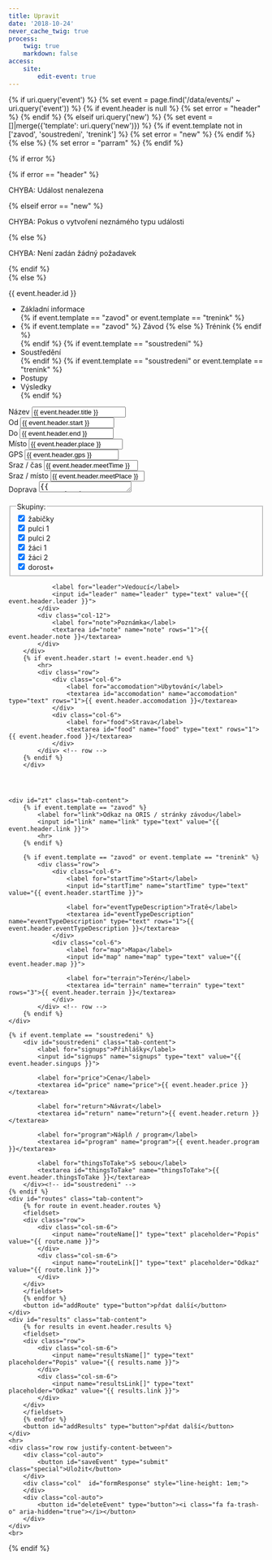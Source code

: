 ```yaml
---
title: Upravit
date: '2018-10-24'
never_cache_twig: true
process:
    twig: true
    markdown: false
access:
    site:
        edit-event: true
---
```


{% if uri.query('event') %}
    {% set event = page.find('/data/events/' ~ uri.query('event')) %}
    {% if event.header is null %} {% set error = "header" %} {% endif %}
{% elseif uri.query('new') %}
    {% set event = []|merge({'template': uri.query('new')})  %}
    {% if event.template not in ['zavod', 'soustredeni', 'trenink'] %} {% set error = "new" %} {% endif %}
{% else %}
    {% set error = "parram" %}
{% endif %}

{% if error %}
    <div class="notices red">
        {% if error == "header" %} 
        <p> CHYBA: Událost nenalezena </p>
        {% elseif error == "new" %}
        <p> CHYBA: Pokus o vytvoření neznámého typu události</p>
        {% else %}
        <p> CHYBA: Není zadán žádný požadavek</p>
        {% endif %}
    </div>
{% else %}

<form id="editEvent" method="post" action="">
        <input name="POST_type" type="hidden" value="editEvent">
        <input name="id" type="hidden" value="{{ event.header.id }}">
        <input name="template" id="template" type="hidden" value="{{ event.template }}">
        {{ event.header.id }}
        <ul class="tabs">
            <li data-tab="info" class="tab-link current">Základní informace</li>
            {% if event.template == "zavod" or event.template == "trenink" %} 
                <li data-tab="zt" class="tab-link">
                    {% if event.template == "zavod" %}
                        Závod
                    {% else %}
                        Trénink
                    {% endif %}
                </li> 
            {% endif %}
            {% if event.template == "soustredeni" %}
                <li data-tab="soustredeni" class="tab-link">Soustředění</li> 
            {% endif %}
            {% if event.template == "soustredeni" or event.template == "trenink" %}
                <li data-tab="routes" class="tab-link">Postupy</li>
                <li data-tab="results" class="tab-link">Výsledky</li>
            {% endif %}
        </ul>
        <div id="info" class="tab-content current">
            <div class="row">
            <div class="col-6">
                <div class="row">
                    <div class="col-12">
                        <label for="name">Název</label>
                        <input id="name" name="title" type="text" value="{{ event.header.title }}" required>
                    </div>
                    <div class="col-6">
                        <label for="date1">Od</label>
                        <input id="date1" name="start" type="text" value="{{ event.header.start }}" pattern="(?:19|20)[0-9]{2}-(?:(?:0[1-9]|1[0-2])-(?:0[1-9]|1[0-9]|2[0-9])|(?:(?!02)(?:0[1-9]|1[0-2])-(?:30))|(?:(?:0[13578]|1[02])-31))" required title="yyyy-mm-dd">
                    </div>
                    <div class="col-6">
                        <label for="date2">Do</label>
                        <input id="date2" name="end" type="text" value="{{ event.header.end }}" pattern="(?:19|20)[0-9]{2}-(?:(?:0[1-9]|1[0-2])-(?:0[1-9]|1[0-9]|2[0-9])|(?:(?!02)(?:0[1-9]|1[0-2])-(?:30))|(?:(?:0[13578]|1[02])-31))" title="yyyy-mm-dd">
                    </div>
                    <div class="col-6">
                        <label for="place">Místo</label>
                        <input id="place" name="place" type="text" value="{{ event.header.place }}">
                    </div>
                    <div class="col-6">
                        <label for="GPS">GPS</label>
                        <input id="GPS" name="GPS" type="text" value="{{ event.header.gps }}">
                    </div>
                    <div class="col-6">
                        <label for="meetTime">Sraz / čas</label>
                        <input id="meetTime" name="meetTime" type="text" value="{{ event.header.meetTime }}">
                    </div>
                    <div class="col-6">
                        <label for="meetPlace">Sraz / místo</label>
                        <input name="meetPlace" type="text" value="{{ event.header.meetPlace }}">
                    </div>
                    <div class="col-12">
                        <label for="transport">Doprava</label>
                        <textarea id="transport" name="transport" type="text" rows="1">{{ event.header.transport }}</textarea>
                    </div>
                </div>
            </div>
            <div class="col-6">
                <br>
                <fieldset>
                    <legend>Skupiny:</legend>
                    <input name="zabicky" type="hidden" value="0">
                    <input id="zabicky" type="checkbox" name="zabicky" value="1" {% if "zabicky" in event.header.taxonomy.skupina %} checked {% endif %}>
                        <label for="zabicky"> žabičky </label> <br>
                    <input name="pulci1" type="hidden" value="0">
                    <input id="pulci1" type="checkbox" name="pulci1" value="1" {% if "pulci1" in event.header.taxonomy.skupina %} checked {% endif %}>
                        <label for="pulci1"> pulci 1 </label> <br>
                    <input name="pulci2" type="hidden" value="0">
                    <input id="pulci2" type="checkbox" name="pulci2" value="1" {% if "pulci2" in event.header.taxonomy.skupina %} checked {% endif %}>
                        <label for="pulci2"> pulci 2 </label> <br>
                    <input name="zaci1" type="hidden" value="0">
                    <input id="zaci1" type="checkbox" name="zaci1" value="1" {% if "zaci1" in event.header.taxonomy.skupina %} checked {% endif %}>
                        <label for="zaci1"> žáci 1 </label> <br>
                    <input name="zaci2" type="hidden" value="0">
                    <input id="zaci2" type="checkbox" name="zaci2" value="1" {% if "zaci2" in event.header.taxonomy.skupina %} checked {% endif %}>
                        <label for="zaci2"> žáci 2 </label> <br>
                    <input name="dorost" type="hidden" value="0">
                    <input id="dorost" type="checkbox" name="dorost" value="1" {% if "dorost" in event.header.taxonomy.skupina %} checked {% endif %}>
                        <label for="dorost"> dorost+ </label>
                </fieldset>

                <label for="leader">Vedoucí</label>
                <input id="leader" name="leader" type="text" value="{{ event.header.leader }}">
            </div> 
            <div class="col-12">
                <label for="note">Poznámka</label>
                <textarea id="note" name="note" rows="1">{{ event.header.note }}</textarea>
            </div>
        </div>
        {% if event.header.start != event.header.end %}
            <hr>
            <div class="row">
                <div class="col-6">
                    <label for="accomodation">Ubytování</label>
                    <textarea id="accomodation" name="accomodation" type="text" rows="1">{{ event.header.accomodation }}</textarea>
                </div>
                <div class="col-6">
                    <label for="food">Strava</label>
                    <textarea id="food" name="food" type="text" rows="1">{{ event.header.food }}</textarea>
                </div> 
            </div> <!-- row -->
        {% endif %}
        </div>
   
        


    <div id="zt" class="tab-content">
        {% if event.template == "zavod" %}
            <label for="link">Odkaz na ORIS / stránky závodu</label>
            <input id="link" name="link" type="text" value="{{ event.header.link }}">
            <hr>
        {% endif %}
    
        {% if event.template == "zavod" or event.template == "trenink" %}
            <div class="row">
                <div class="col-6">
                    <label for="startTime">Start</label>
                    <input id="startTime" name="startTime" type="text" value="{{ event.header.startTime }}">
                
                    <label for="eventTypeDescription">Tratě</label>
                    <textarea id="eventTypeDescription" name="eventTypeDescription" type="text" rows="1">{{ event.header.eventTypeDescription }}</textarea>
                </div>
                <div class="col-6">
                    <label for="map">Mapa</label>
                    <input id="map" name="map" type="text" value="{{ event.header.map }}">
                
                    <label for="terrain">Terén</label>
                    <textarea id="terrain" name="terrain" type="text" rows="3">{{ event.header.terrain }}</textarea>
                </div>
            </div> <!-- row -->
        {% endif %}
    </div>

    {% if event.template == "soustredeni" %}
        <div id="soustredeni" class="tab-content">
            <label for="signups">Přihlášky</label>
            <input id="signups" name="signups" type="text" value="{{ event.header.singups }}">
            
            <label for="price">Cena</label>
            <textarea id="price" name="price">{{ event.header.price }}</textarea>
        
            <label for="return">Návrat</label>
            <textarea id="return" name="return">{{ event.header.return }}</textarea>
        
            <label for="program">Náplň / program</label>
            <textarea id="program" name="program">{{ event.header.program }}</textarea>
        
            <label for="thingsToTake">S sebou</label>
            <textarea id="thingsToTake" name="thingsToTake">{{ event.header.thingsToTake }}</textarea>
        </div><!-- id="soustredeni" -->
    {% endif %}
    <div id="routes" class="tab-content">
        {% for route in event.header.routes %}
        <fieldset>
        <div class="row"> 
            <div class="col-sm-6">
                <input name="routeName[]" type="text" placeholder="Popis" value="{{ route.name }}">
            </div>
            <div class="col-sm-6">
                <input name="routeLink[]" type="text" placeholder="Odkaz" value="{{ route.link }}">
            </div>
        </div>
        </fieldset>
        {% endfor %}
        <button id="addRoute" type="button">přdat další</button>
    </div>
    <div id="results" class="tab-content">
        {% for results in event.header.results %}
        <fieldset>
        <div class="row"> 
            <div class="col-sm-6">
                <input name="resultsName[]" type="text" placeholder="Popis" value="{{ results.name }}">
            </div>
            <div class="col-sm-6">
                <input name="resultsLink[]" type="text" placeholder="Odkaz" value="{{ results.link }}">
            </div>
        </div>
        </fieldset>
        {% endfor %}
        <button id="addResults" type="button">přdat další</button>
    </div>        
    <hr>
    <div class="row row justify-content-between">
        <div class="col-auto">
            <button id="saveEvent" type="submit" class="special">Uložit</button>
        </div>
        <div class="col"  id="formResponse" style="line-height: 1em;">
        </div>
        <div class="col-auto">
            <button id="deleteEvent" type="button"><i class="fa fa-trash-o" aria-hidden="true"></i></button> 
        </div>
    </div>
    <br>
    
</form>

<style>
.CodeMirror, .CodeMirror-scroll {
	min-height: 100px;
}
</style>

<script>
window.addEventListener('DOMContentLoaded', function () {
    var simplemde = new SimpleMDE({ 
        element: document.getElementById("note"), //misto textarea nacte markdown editor
        spellChecker: false,
        status: false,
        hideIcons: ["side-by-side", "fullscreen"],
    });

    /**** prevent submit on enter ***/
        $(document).on("keypress", "input", function (e) {
            var code = e.keyCode || e.which;
            if (code == 13) {
                e.preventDefault();
                return false;
            }
        });

    /**** autoresize textareas ***/
        $.fn.extend({
            autoresize: function () {
            $(this).on("change keyup keydown paste cut", function () {
            $(this).height(0).height(this.scrollHeight);
            }).change();
            }
        });
        $("textarea").autoresize();
        // trigger resize on load
        $("textarea").each(function(){
            $(this).height( this.scrollHeight);
        });

    /*** delete <br> tags from textareas ***/ 
        String.prototype.replaceAll = function (find, replace) {
            var result = this;
            do {
                var split = result.split(find);
                result = split.join(replace);
            } while (split.length > 1);
            return result;
        };
        var newline = String.fromCharCode(13, 10);
        $("textarea").each(function() {
            this.value = this.value.replaceAll('<br>', '');
        });

    /*** tabs ***/
    $('ul.tabs li').click(function(){
            var tab_id = $(this).attr('data-tab');

            $('ul.tabs li').removeClass('current');
            $('.tab-content').removeClass('current');

            $(this).addClass('current');
            $("#"+tab_id).addClass('current');
            //resize textarea
            $("textarea").each(function(){
            $(this).height( this.scrollHeight);
        });
        })

    /*** addRoute ***/
    $("#addRoute").click(function(){
        $(this).before('<fieldset><div class="row">' + 
                        '<div class="col-sm-6">' +
                        '    <input name="routeName[]" type="text" placeholder="Popis">' +
                        '</div>' +
                        '<div class="col-sm-6">' +
                        '    <input name="routeLink[]" type="text" placeholder="Odkaz">' +
                        '</div>' +
                       '</div></fieldset>');
    })
    /*** addResults ***/
    $("#addResults").click(function(){
        $(this).before('<fieldset><div class="row">' + 
                        '<div class="col-sm-6">' +
                        '    <input name="resultsName[]" type="text" placeholder="Popis">' +
                        '</div>' +
                        '<div class="col-sm-6">' +
                        '    <input name="resultsLink[]" type="text" placeholder="Odkaz">' +
                        '</div>' +
                       '</div></fieldset>');
    })
        
    /* submit */
    var save_btn = document.getElementById("saveEvent"),
        delete_btn = document.getElementById("deleteEvent"),
        form = document.getElementById("editEvent"),
        date1 = document.getElementById("date1"),
        date2 = document.getElementById("date2"),
        id = document.querySelector("[name='id']"),
        formResponse = document.getElementById("formResponse");

    save_btn.onclick = function(e){
        e.preventDefault();
        //check if form is valid
        if(form.checkValidity()){

            var formData = new FormData(form);
            formData.append('note', simplemde.value() );
            $.ajax({
                url: "/php/editevent",
                type: "POST",
                data: formData,
                processData: false,
                contentType: false,
                success: function (response){   
                    formResponse.innerHTML = "<br>Úspěšně uloženo.";
                    formResponse.style.color = "green";
                    setTimeout(function(){ 
                        formResponse.innerHTML = ""; 
                    }, 3000);
                    if (id.value == "") {
                        var json = $.parseJSON(response);
                        if (json.id) {
                            $("[name='id']").val(json.id);
                        }
                    }
                    
                    //window.location.replace(location.href);
                },
                error: function (xhr, desc, err){

                    if(xhr.responseText){
                        formResponse.innerHTML = xhr.responseText;
                    }
                    else{
                        formResponse.innerHTML = "<br>Chyba, zkontrolujte console log";
                    }
                    formResponse.style.color = "red";
                    console.log(err);
                    console.log(desc);
                    console.log(xhr);
                }
            });

        }
        else{
            form.reportValidity();
            if($("#name").val().trim() == ""){
                formResponse.innerHTML ='<br>Musí být vyplněn název události';
                formResponse.style.color = "red";
            }
            else if(!date1.checkValidity() || !date2.checkValidity()){
                formResponse.innerHTML ='<br>Datum musí být ve formátu "yyyy-mm-dd"';
                formResponse.style.color = "red";
            }
        }
    }
    delete_btn.onclick = function(e){
        e.preventDefault();
        if (confirm("Smazat událost?") == true) {
            var formData = new FormData(form);
            formData.append('delete', true );
            $.ajax({
                url: "/php/editevent",
                type: "POST",
                data: formData,
                processData: false,
                contentType: false,
                success: function (){   
                    formResponse.innerHTML = "<br>Událost byla smazána, pokud jste si to rozmysleli, klikněte na tlačítko uložit";
                    formResponse.style.color = "red";
                    //window.location.replace(location.href);
                },
                error: function (xhr, desc, err){

                    if(xhr.responseText){
                        formResponse.innerHTML = xhr.responseText;
                    }
                    else{
                        formResponse.innerHTML = "<br>Chyba, zkontrolujte console log";
                    }
                    formResponse.style.color = "red";
                    console.log(err);
                    console.log(desc);
                    console.log(xhr);
                }
            });
        }
    }
        
    })
    </script>
{% endif %}
    